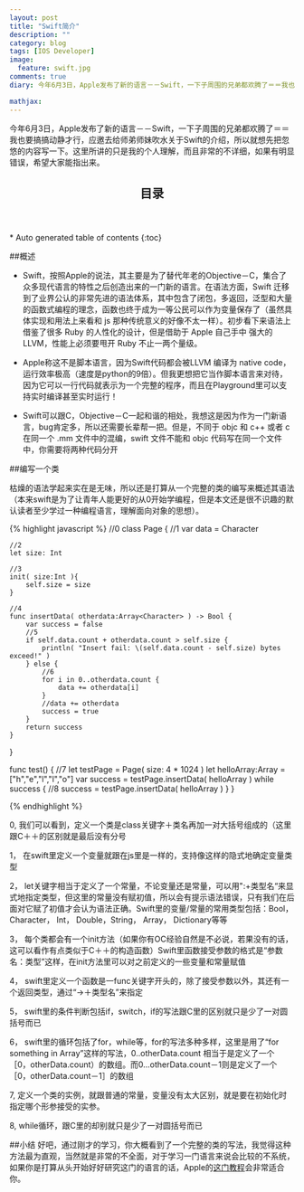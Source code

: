 ```yaml
---
layout: post
title: "Swift简介"
description: ""
category: blog
tags: [IOS Developer]
image: 
  feature: swift.jpg
comments: true
diary: 今年6月3日，Apple发布了新的语言－－Swift，一下子周围的兄弟都欢腾了＝＝我也要搞搞动静才行，应邀去给师弟师妹吹水关于Swift的介绍，所以就想先把忽悠的内容写一下。这里所讲的只是我的个人理解，而且非常的不详细，如果有明显错误，希望大家能指出来。

mathjax: 
---
```

今年6月3日，Apple发布了新的语言－－Swift，一下子周围的兄弟都欢腾了＝＝我也要搞搞动静才行，应邀去给师弟师妹吹水关于Swift的介绍，所以就想先把忽悠的内容写一下。这里所讲的只是我的个人理解，而且非常的不详细，如果有明显错误，希望大家能指出来。

<section>
  <header>
    <h2>目录</h2>
  </header>
<div id="drawer" markdown="1">
*  Auto generated table of contents
{:toc}
</div>
</section>

##概述

- Swift，按照Apple的说法，其主要是为了替代年老的Objective－C，集合了众多现代语言的特性之后创造出来的一门新的语言。在语法方面，Swift 迁移到了业界公认的非常先进的语法体系，其中包含了闭包，多返回，泛型和大量的函数式编程的理念，函数也终于成为一等公民可以作为变量保存了（虽然具体实现和用法上来看和 js 那种传统意义的好像不太一样）。初步看下来语法上借鉴了很多 Ruby 的人性化的设计，但是借助于 Apple 自己手中 强大的 LLVM，性能上必须要甩开 Ruby 不止一两个量级。

- Apple称这不是脚本语言，因为Swift代码都会被LLVM 编译为 native code，运行效率极高（速度是python的9倍）。但我更想把它当作脚本语言来对待，因为它可以一行代码就表示为一个完整的程序，而且在Playground里可以支持实时编译甚至实时运行！

- Swift可以跟C，Objective－C一起和谐的相处，我想这是因为作为一门新语言，bug肯定多，所以还需要长辈帮一把。但是，不同于 objc 和 c++ 或者 c 在同一个 .mm 文件中的混编，swift 文件不能和 objc 代码写在同一个文件中，你需要将两种代码分开

##编写一个类

枯燥的语法学起来实在是无味，所以还是打算从一个完整的类的编写来概述其语法（本来swift是为了让青年人能更好的从0开始学编程，但是本文还是很不识趣的默认读者至少学过一种编程语言，理解面向对象的思想）。

{% highlight javascript %}
//0
class Page {
    //1
    var data = Character[]()
    
    //2
    let size: Int
    
    //3
    init( size:Int ){
        self.size = size
    }
    
    //4
    func insertData( otherdata:Array<Character> ) -> Bool {
        var success = false
        //5
        if self.data.count + otherdata.count > self.size {
            println( "Insert fail: \(self.data.count - self.size) bytes exceed!" )
        } else {
            //6
            for i in 0..otherdata.count {
                data += otherdata[i]
            }
            //data += otherdata
            success = true
        }
        return success
    }
    
}

func test() {
    //7
    let testPage = Page( size: 4 * 1024 )
    let helloArray:Array<Character> = ["h","e","l","l","o"]
    var success = testPage.insertData( helloArray )
    while success { //8
        success = testPage.insertData( helloArray )
    }
}

{% endhighlight %}

0, 我们可以看到，定义一个类是class关键字＋类名再加一对大括号组成的（这里跟C＋＋的区别就是最后没有分号

1， 在swift里定义一个变量就跟在js里是一样的，支持像这样的隐式地确定变量类型

2， let关键字相当于定义了一个常量，不论变量还是常量，可以用":+类型名“来显式地指定类型，但这里的常量没有赋初值，所以会有提示语法错误，只有我们在后面对它赋了初值才会认为语法正确。Swift里的变量/常量的常用类型包括：Bool，Character， Int， Double，String， Array， Dictionary等等 

3， 每个类都会有一个init方法（如果你有OC经验自然是不必说，若果没有的话，这可以看作有点类似于C＋＋的构造函数）Swift里函数接受参数的格式是“参数名：类型”这样，在init方法里可以对之前定义的一些变量和常量赋值

4， swift里定义一个函数是一func关键字开头的，除了接受参数以外，其还有一个返回类型，通过“->＋类型名”来指定

5， swift里的条件判断包括if，switch，if的写法跟C里的区别就只是少了一对圆括号而已

6， swift里的循环包括了for，while等，for的写法多种多样，这里是用了“for something in Array”这样的写法，0..otherData.count 相当于是定义了一个［0，otherData.count）的数组。而0...otherData.count－1则是定义了一个［0，otherData.count－1］的数组

7,  定义一个类的实例，就跟普通的常量，变量没有太大区别，就是要在初始化时指定哪个形参接受的实参。

8,  while循环，跟C里的却别就只是少了一对圆括号而已

##小结
好吧，通过刚才的学习，你大概看到了一个完整的类的写法，我觉得这种方法最为直观，当然就是非常的不全面，对于学习一门语言来说会比较的不系统，如果你是打算从头开始好好研究这门的语言的话，Apple的[这门教程](https://itunes.apple.com/us/book/swift-programming-language/id881256329?mt=11&uo=8&at=11ld4k&uo=8&at=11ld4k&uo=8&at=11ld4k)会非常适合你。